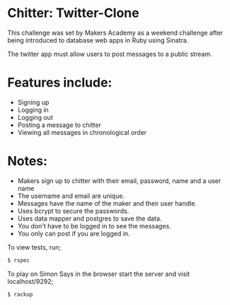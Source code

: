 # Chitter: Twitter-Clone

This challenge was set by Makers Academy as a weekend challenge after being introduced to database web apps in Ruby using Sinatra.

The twitter app must allow users to post messages to a public stream.

# Features include:

* Signing up
* Logging in
* Logging out
* Posting a message to chitter
* Viewing all messages in chronological order

# Notes:

* Makers sign up to chitter with their email, password, name and a user name
* The username and email are unique.
* Messages have the name of the maker and their user handle.
* Uses bcrypt to secure the passwords.
* Uses data mapper and postgres to save the data.
* You don't have to be logged in to see the messages.
* You only can post if you are logged in.

To view tests, run;

```sh
$ rspec
```

To play on Simon Says in the browser start the server and visit localhost/9292;

```sh
$ rackup
```